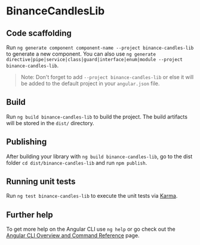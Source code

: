 # BinanceCandlesLib

## Code scaffolding

Run `ng generate component component-name --project binance-candles-lib` to generate a new component. You can also use `ng generate directive|pipe|service|class|guard|interface|enum|module --project binance-candles-lib`.
> Note: Don't forget to add `--project binance-candles-lib` or else it will be added to the default project in your `angular.json` file. 

## Build

Run `ng build binance-candles-lib` to build the project. The build artifacts will be stored in the `dist/` directory.

## Publishing

After building your library with `ng build binance-candles-lib`, go to the dist folder `cd dist/binance-candles-lib` and run `npm publish`.

## Running unit tests

Run `ng test binance-candles-lib` to execute the unit tests via [Karma](https://karma-runner.github.io).

## Further help

To get more help on the Angular CLI use `ng help` or go check out the [Angular CLI Overview and Command Reference](https://angular.io/cli) page.

